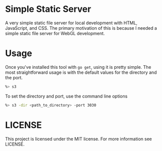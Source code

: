 Simple Static Server
====================
A very simple static file server for local development with HTML, JavaScript, 
and CSS. The primary motivation of this is because I needed a simple static 
file server for WebGL development.

# Usage 
Once you've installed this tool with `go get`, using it is pretty simple. The 
most straightforward usage is with the default values for the directory and the 
port. 

```bash
%> s3
```

To set the directory and port, use the command line options

```bash
%> s3 -dir <path_to_directory> -port 3030
```

# LICENSE 
This project is licensed under the MIT license. For more information see LICENSE.


